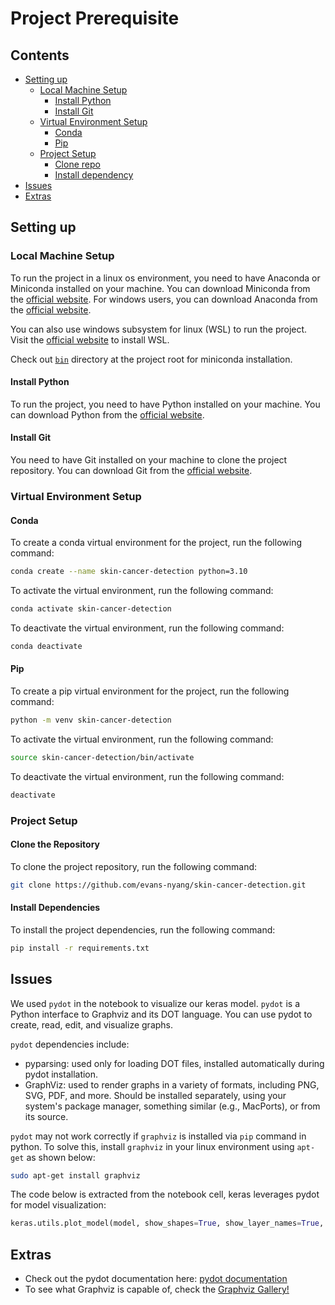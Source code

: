 # Project Prerequisite

## Contents

- [Setting up](#setting-up)
  - [Local Machine Setup](#local-machine-setup)
    - [Install Python](#install-python)
    - [Install Git](#install-git)
  - [Virtual Environment Setup](#virtual-environment-setup)
    - [Conda](#conda)
    - [Pip](#pip)
  - [Project Setup](#project-setup)
    - [Clone repo](#clone-the-repository)
    - [Install dependency](#install-dependencies)
- [Issues](#issues)
- [Extras](#extras)

## Setting up

### Local Machine Setup

To run the project in a linux os environment, you need to have Anaconda or Miniconda installed on your machine.
You can download Miniconda from the [official website](https://docs.conda.io/en/latest/miniconda.html).
For windows users, you can download Anaconda from the [official website](https://www.anaconda.com/products/distribution).

You can also use windows subsystem for linux (WSL) to run the project. Visit the [official website](https://docs.microsoft.com/en-us/windows/wsl/install) to install WSL.

Check out [`bin`](../bin/) directory at the project root for miniconda installation.

#### Install Python

To run the project, you need to have Python installed on your machine. You can download Python from the [official website](https://www.python.org/downloads/).

#### Install Git

You need to have Git installed on your machine to clone the project repository. You can download Git from the [official website](https://git-scm.com/downloads).

### Virtual Environment Setup

#### Conda

To create a conda virtual environment for the project, run the following command:

```bash
conda create --name skin-cancer-detection python=3.10
```

To activate the virtual environment, run the following command:

```bash
conda activate skin-cancer-detection
```

To deactivate the virtual environment, run the following command:

```bash
conda deactivate
```

#### Pip

To create a pip virtual environment for the project, run the following command:

```bash
python -m venv skin-cancer-detection
```

To activate the virtual environment, run the following command:

```bash
source skin-cancer-detection/bin/activate
```

To deactivate the virtual environment, run the following command:

```bash
deactivate
```

### Project Setup

#### Clone the Repository

To clone the project repository, run the following command:

```bash
git clone https://github.com/evans-nyang/skin-cancer-detection.git
```

#### Install Dependencies

To install the project dependencies, run the following command:

```bash
pip install -r requirements.txt
```

## Issues

We used `pydot` in the notebook to visualize our keras model. `pydot` is a Python interface to Graphviz and its DOT language. You can use pydot to create, read, edit, and visualize graphs.

`pydot` dependencies include:

- pyparsing: used only for loading DOT files, installed automatically during pydot installation.
- GraphViz: used to render graphs in a variety of formats, including PNG, SVG, PDF, and more. Should be installed separately, using your system's package manager, something similar (e.g., MacPorts), or from its source.

`pydot` may not work correctly if `graphviz` is installed via `pip` command in python. To solve this, install `graphviz` in your linux environment using `apt-get` as shown below:

```bash
sudo apt-get install graphviz
```

The code below is extracted from the notebook cell, keras leverages pydot for model visualization:

```python
keras.utils.plot_model(model, show_shapes=True, show_layer_names=True, dpi=60)
```

## Extras

- Check out the pydot documentation here: [pydot documentation](https://pypi.org/project/pydot/)
- To see what Graphviz is capable of, check the [Graphviz Gallery!](https://graphviz.org/gallery/)
